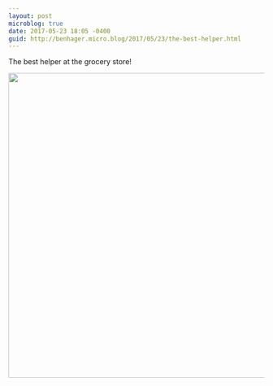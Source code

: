 ```yaml
---
layout: post
microblog: true
date: 2017-05-23 18:05 -0400
guid: http://benhager.micro.blog/2017/05/23/the-best-helper.html
---
```

The best helper at the grocery store!

<img src="http://benhager.micro.blog/uploads/2017/eca4f7bc29.jpg" width="600" height="600" style="height: auto" />
